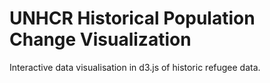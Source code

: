 # UNHCR Historical Population Change Visualization

Interactive data visualisation in d3.js of historic refugee data.

